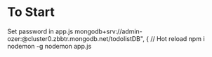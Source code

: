 # To Start  
  Set password in app.js
  mongodb+srv://admin-ozer:<Password>@cluster0.zbbtr.mongodb.net/todolistDB", {
   // Hot reload
   npm i nodemon -g
   nodemon app.js

